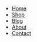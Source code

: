 <!DOCTYPE html>
<html lang="en">
<head>
    <meta charset="UTF-8">
    <meta name="viewport" content="width=device-width, initial-scale=1.0">
    <link rel="stylesheet" href="https://github.com/MuOpee/Navigator/blob/main/styles.css"> <!-- Link to your CSS file -->
    <title>My Navigation Bar</title>
</head>
<body>
    <nav>
        <ul>
            <li><a href="#">Home</a></li>
            <li><a href="#">Shop</a></li>
            <li><a href="#">Blog</a></li>
            <li><a href="#">About</a></li>
            <li><a href="#">Contact</a></li>
        </ul>
    </nav>
</body>
</html>
